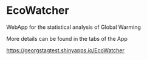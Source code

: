 # EcoWatcher
WebApp for the statistical analysis of Global Warming

More details can be found in the tabs of the App

https://georgstagtest.shinyapps.io/EcoWatcher
